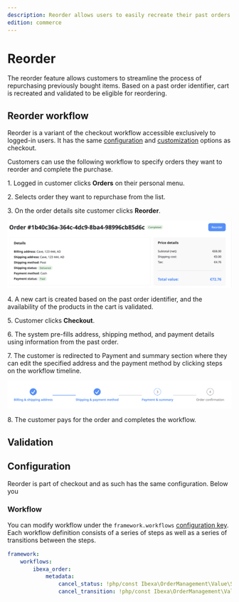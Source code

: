 ```yaml
---
description: Reorder allows users to easily recreate their past orders.
edition: commerce
---
```


# Reorder

The reorder feature allows customers to streamline the process of repurchasing previously bought items.
Based on a past order identifier, cart is recreated and validated to be eligible for reordering.

## Reorder workflow

Reorder is a variant of the checkout workflow accessible exclusively to logged-in users.
It has the same [configuration](configure_checkout.md) and [customization](customize_checkout.md) options as checkout.

Customers can use the following workflow to specify orders they want to reorder and complete the purchase.

1\. Logged in customer clicks **Orders** on their personal menu.

2\. Selects order they want to repurchase from the list.

3\. On the order details site customer clicks **Reorder**.

![Order details site - reorder](img/reorder_button.png)

4\. A new cart is created based on the past order identifier, and the availability of the products in the cart is validated.

5\. Customer clicks **Checkout**.

6\. The system pre-fills address, shipping method, and payment details using information from the past order.

7\. The customer is redirected to Payment and summary section where they can edit the specified address and the payment method by clicking steps on the workflow timeline.

![Reorder workflow timeline](img/reorder_timeline.png)

8\. The customer pays for the order and completes the workflow.

## Validation



## Configuration

Reorder is part of checkout and as such has the same configuration.
Below you 

### Workflow

You can modify workflow under the `framework.workflows` [configuration key](configuration.md#configuration-files).
Each workflow definition consists of a series of steps as well as a series of transitions between the steps. 


```yaml
framework:
    workflows:
        ibexa_order:
            metadata:
                cancel_status: !php/const Ibexa\OrderManagement\Value\Status::CANCELLED_PLACE
                cancel_transition: !php/const Ibexa\OrderManagement\Value\Status::CANCEL_TRANSITION
```